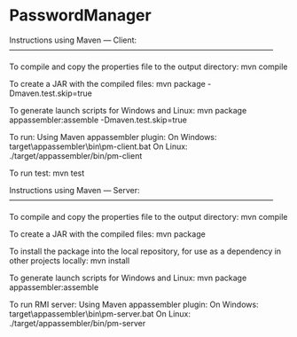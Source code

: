 # PasswordManager


Instructions using Maven — Client:
——————————————————————————————————

To compile and copy the properties file to the output directory:
  mvn compile

To create a JAR with the compiled files:
  mvn package -Dmaven.test.skip=true

To generate launch scripts for Windows and Linux:
  mvn package appassembler:assemble -Dmaven.test.skip=true

To run:
  Using Maven appassembler plugin:
    On Windows:
      target\appassembler\bin\pm-client.bat
    On Linux:
     ./target/appassembler/bin/pm-client


To run test:
  mvn test
  

Instructions using Maven — Server:
——————————————————————————————————

To compile and copy the properties file to the output directory:
  mvn compile

To create a JAR with the compiled files:
  mvn package

To install the package into the local repository, for use as a dependency in other projects locally:
  mvn install
  
To generate launch scripts for Windows and Linux:
  mvn package appassembler:assemble


To run RMI server:
  Using Maven appassembler plugin:
    On Windows:
      target\appassembler\bin\pm-server.bat
    On Linux:
      ./target/appassembler/bin/pm-server


